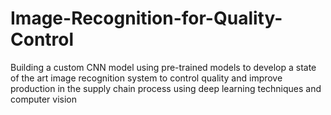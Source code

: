 # Image-Recognition-for-Quality-Control

Building a custom CNN model using pre-trained models to develop a state of the art image recognition system to control quality and improve production in the supply chain process using deep learning techniques and computer vision
